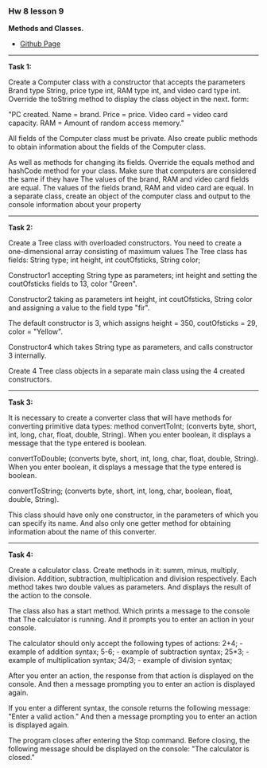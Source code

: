 ### Hw 8 lesson 9

**Methods and Classes.**

- [Github Page](https://github.com/moahmadkamel/qa6-java/tree/master/hw-basic-java/hws/src/lesson9-hw8)

---

__Task 1:__

Create a Computer class with a constructor that accepts the parameters 
Brand type String, price type int, RAM type int, and video card type int.
Override the toString method to display the class object in the next. form:

"PC created.
Name = brand.
Price = price.
Video card = video card capacity.
RAM = Amount of random access memory."

All fields of the Computer class must be private.
Also create public methods to obtain information about the fields of the Computer class.

As well as methods for changing its fields.
Override the equals method and hashCode method for your class.
Make sure that computers are considered the same if they have
The values of the brand, RAM and video card fields are equal.
The values of the fields brand, RAM and video card are equal.
In a separate class, create an object of the computer class and output to the console
information about your property

---

__Task 2:__

Create a Tree class with overloaded constructors.
You need to create a one-dimensional array consisting of maximum values
The Tree class has fields:
String type; int height, int coutOfsticks, String color;

Constructor1 accepting String type as parameters; int height
and setting the coutOfsticks fields to 13,
color "Green".

Constructor2 taking as parameters int height, int coutOfsticks,
String color and assigning a value to the field type "fir".

The default constructor is 3, which assigns height = 350, coutOfsticks = 29,
color = "Yellow".

Constructor4 which takes String type as parameters,
and calls constructor 3 internally.

Create 4 Tree class objects in a separate main class using the 4 created constructors.

---

__Task 3:__

It is necessary to create a converter class that will have methods for converting primitive data types:
method convertToInt; (converts byte, short, int, long, char, float, double, String).
When you enter boolean, it displays a message that the type entered is boolean.

convertToDouble; (converts byte, short, int, long, char, float, double, String).
When you enter boolean, it displays a message that the type entered is boolean.

convertToString; (converts byte, short, int, long, char, boolean, float, double, String).

This class should have only one constructor, in the parameters of which you can specify its name.
And also only one getter method for obtaining information about the name of this converter.

---

__Task 4:__

Create a calculator class.
Create methods in it:
summ, minus, multiply, division.
Addition, subtraction, multiplication and division respectively.
Each method takes two double values as parameters.
And displays the result of the action to the console.

The class also has a start method. Which prints a message to the console that
The calculator is running. And it prompts you to enter an action in your console.

The calculator should only accept the following types of actions:
2+4; - example of addition syntax;
5-6; - example of subtraction syntax;
25*3; - example of multiplication syntax;
34/3; - example of division syntax;

After you enter an action, the response from that action is displayed on the console.
And then a message prompting you to enter an action is displayed again.

If you enter a different syntax, the console returns the following message:
"Enter a valid action."
And then a message prompting you to enter an action is displayed again.

The program closes after entering the Stop command.
Before closing, the following message should be displayed on the console:
"The calculator is closed."